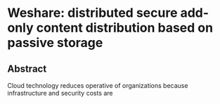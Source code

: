 # Weshare: distributed secure add-only content distribution based on passive storage 

## Abstract
Cloud technology reduces operative of organizations because infrastructure and security costs are 